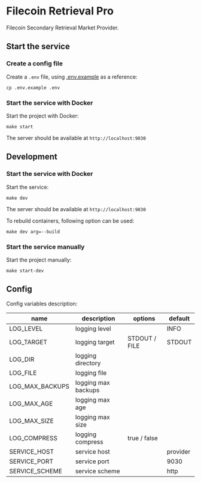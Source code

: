 # Filecoin Retrieval Pro

Filecoin Secondary Retrieval Market Provider.

## Start the service

### Create a config file

Create a `.env` file, using [.env.example](./.env.example) as a reference:

```
cp .env.example .env
```

### Start the service with Docker

Start the project with Docker:

```
make start
```

The server should be available at `http://localhost:9030`

## Development

### Start the service with Docker

Start the service:

```
make dev
```

The server should be available at `http://localhost:9030`

To rebuild containers, following option can be used:

```
make dev arg=--build
```

### Start the service manually

Start the project manually:

```
make start-dev
```

## Config

Config variables description:

| name            | description         | options       | default  |
| --------------- | ------------------- | ------------- | -------- |
| LOG_LEVEL       | logging level       |               | INFO     |
| LOG_TARGET      | logging target      | STDOUT / FILE | STDOUT   |
| LOG_DIR         | logging directory   |               |          |
| LOG_FILE        | logging file        |               |          |
| LOG_MAX_BACKUPS | logging max backups |               |          |
| LOG_MAX_AGE     | logging max age     |               |          |
| LOG_MAX_SIZE    | logging max size    |               |          |
| LOG_COMPRESS    | logging compress    | true / false  |          |
| SERVICE_HOST    | service host        |               | provider |
| SERVICE_PORT    | service port        |               | 9030     |
| SERVICE_SCHEME  | service scheme      |               | http     |
